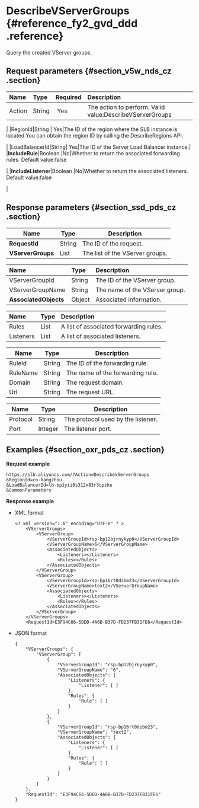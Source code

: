 # DescribeVServerGroups {#reference_fy2_gvd_ddd .reference}

Query the created VServer groups.

## Request parameters {#section_v5w_nds_cz .section}

|Name|Type|Required|Description|
|:---|:---|:-------|:----------|
|Action|String| Yes|The action to perform. Valid value:DescribeVServerGroups

|
|RegionId|String | Yes|The ID of the region where the SLB instance is located.You can obtain the region ID by calling the DescribeRegions API.

|
|LoadBalancerId|String| Yes|The ID of the Server Load Balancer instance.|
|**IncludeRule**|Boolean |No|Whether to return the associated forwarding rules. Default value:false

|
|**IncludeListener**|Boolean |No|Whether to return the associated listeners. Default value:false

|

## Response parameters {#section_ssd_pds_cz .section}

|Name|Type|Description|
|----|----|-----------|
|**RequestId**|String|The ID of the request.|
|**VServerGroups**|List|The list of the VServer groups.|

|Name |Type|Description|
|:----|:---|:----------|
|VServerGroupId|String|The ID of the VServer group.|
|VServerGroupName|String|The name of the VServer group.|
|**AssociatedObjects**|Object|Associated information.|

|Name |Type|Description|
|:----|:---|:----------|
|Rules|List|A list of associated forwarding rules.|
|Listeners|List|A list of associated listeners.|

|Name|Type|Description|
|----|----|-----------|
|RuleId|String|The ID of the forwarding rule.|
|RuleName|String|The name of the forwarding rule.|
|Domain|String|The request domain.|
|Url|String|The request URL.|

|Name |Type|Description|
|-----|----|-----------|
|Protocol|String|The protocol used by the listener.|
|Port|Integer|The listener port.|

## Examples {#section_oxr_pds_cz .section}

**Request example**

``` {#public}
https://slb.aliyuncs.com/?Action=DescribeVServerGroups
&RegionId=cn-hangzhou
&LoadBalancerId=lb-bp1yii0s312x83r3qpzke
&CommonParameters
```

**Response example**

-   XML format

    ```
    <? xml version="1.0" encoding="UTF-8" ? >
    	<VServerGroups>
    		<VServerGroup>
    			<VServerGroupId>rsp-bp12bjrnykyp0</VServerGroupId>
    			<VServerGroupName>6</VServerGroupName>
    			<AssociatedObjects>
    				<Listeners></Listeners>
    				<Rules></Rules>
    			</AssociatedObjects>
    		</VServerGroup>
    		<VServerGroup>
    			<VServerGroupId>rsp-bp16rt0dzbm23</VServerGroupId>
    			<VServerGroupName>text2</VServerGroupName>
    			<AssociatedObjects>
    				<Listeners></Listeners>
    				<Rules></Rules>
    			</AssociatedObjects>
    		</VServerGroup>
    	</VServerGroups>
    	<RequestId>E3F94C66-5DDD-4A6B-B37D-FD237FB31FE6</RequestId>
    ```

-   JSON format

    ```
    {
        "VServerGroups": {
            "VServerGroup": [
                {
                    "VServerGroupId": "rsp-bp12bjrnykyp0", 
                    "VServerGroupName": "6", 
                    "AssociatedObjects": {
                        "Listeners": {
                            "Listener": [ ]
                        }, 
                        "Rules": {
                            "Rule": [ ]
                        }
                    }
                }, 
                {
                    "VServerGroupId": "rsp-bp16rt0dzbm23", 
                    "VServerGroupName": "text2", 
                    "AssociatedObjects": {
                        "Listeners": {
                            "Listener": [ ]
                        }, 
                        "Rules": {
                            "Rule": [ ]
                        }
                    }
                }
            ]
        }, 
        "RequestId": "E3F94C66-5DDD-4A6B-B37D-FD237FB31FE6"
    }
    ```


